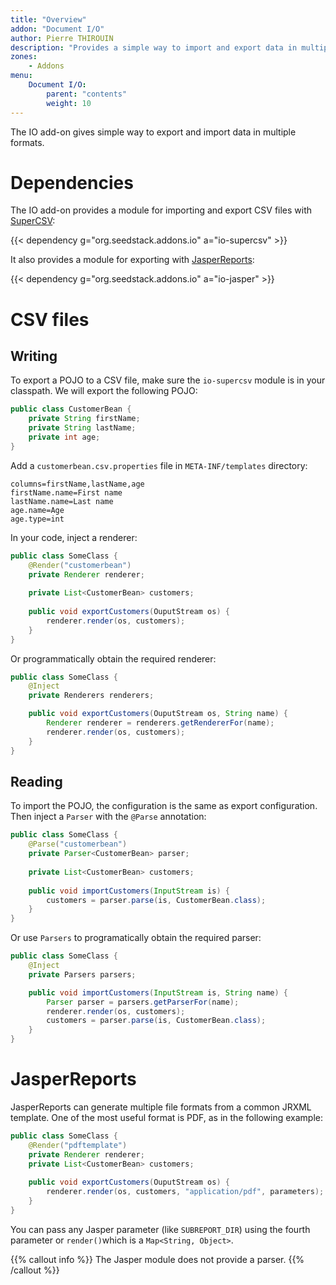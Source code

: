 ```yaml
---
title: "Overview"
addon: "Document I/O"
author: Pierre THIROUIN
description: "Provides a simple way to import and export data in multiple formats: CSV, PDF, Office documents, ..."
zones:
    - Addons
menu:
    Document I/O:
        parent: "contents"
        weight: 10
---
```


The IO add-on gives simple way to export and import data in multiple formats.<!--more--> 

# Dependencies

The IO add-on provides a module for importing and export CSV files with [SuperCSV](http://super-csv.github.io/super-csv/):

{{< dependency g="org.seedstack.addons.io" a="io-supercsv" >}}

It also provides a module for exporting with [JasperReports](http://community.jaspersoft.com/project/jasperreports-library):

{{< dependency g="org.seedstack.addons.io" a="io-jasper" >}}

# CSV files

## Writing

To export a POJO to a CSV file, make sure the `io-supercsv` module is in your classpath. We will export
the following POJO:

```java
public class CustomerBean {
    private String firstName;
    private String lastName;
    private int age;
}
```

Add a `customerbean.csv.properties` file in `META-INF/templates` directory:

```properties
columns=firstName,lastName,age
firstName.name=First name
lastName.name=Last name
age.name=Age
age.type=int
```


In your code, inject a renderer:

```java
public class SomeClass {
	@Render("customerbean")
	private Renderer renderer;
	
	private List<CustomerBean> customers;
	
	public void exportCustomers(OuputStream os) {
	    renderer.render(os, customers);
	}
}
```

Or programmatically obtain the required renderer:

```java
public class SomeClass {
	@Inject
	private Renderers renderers;

	public void exportCustomers(OuputStream os, String name) {
		Renderer renderer = renderers.getRendererFor(name);
	    renderer.render(os, customers);
	}
}
```

## Reading

To import the POJO, the configuration is the same as export configuration. Then inject a `Parser` with the `@Parse` annotation:

```java
public class SomeClass {
	@Parse("customerbean")
	private Parser<CustomerBean> parser;
	
	private List<CustomerBean> customers;
	
	public void importCustomers(InputStream is) {
	    customers = parser.parse(is, CustomerBean.class);
	} 
}
```

Or use `Parsers` to programatically obtain the required parser:

```java
public class SomeClass {
	@Inject
	private Parsers parsers;

	public void importCustomers(InputStream is, String name) {
		Parser parser = parsers.getParserFor(name);
	    renderer.render(os, customers);
		customers = parser.parse(is, CustomerBean.class);
	}
}
```

# JasperReports

JasperReports can generate multiple file formats from a common JRXML template. One of the most useful format is PDF, as in
the following example:

```java
public class SomeClass {
	@Render("pdftemplate")
	private Renderer renderer;
	private List<CustomerBean> customers;
	
	public void exportCustomers(OuputStream os) {
	    renderer.render(os, customers, "application/pdf", parameters);
	}
}
```

You can pass any Jasper parameter (like `SUBREPORT_DIR`) using the fourth parameter or `render()`which is a
`Map<String, Object>`.

{{% callout info %}}
The Jasper module does not provide a parser.
{{% /callout %}}
